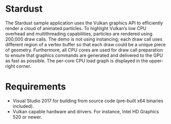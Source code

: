 # Stardust

The Stardust sample application uses the Vulkan graphics API to efficiently render a cloud of animated particles. To highlight Vulkan’s low CPU overhead and multithreading capabilities, particles are rendered using 200,000 draw calls. The demo is not using instancing; each draw call uses different region of a vertex buffer so that each draw could be a unique piece of geometry. Furthermore, all CPU cores are used for draw call preparation to ensure that graphics commands are generated and delivered to the GPU as fast as possible. The per-core CPU load graph is displayed in the upper-right corner.

# Requirements
<ul>
<li>Visual Studio 2017 for building from source code (pre-built x64 binaries included).
<li>Vulkan capable hardware and drivers. For instance, Intel HD Graphics 520 or newer.
</ul>
